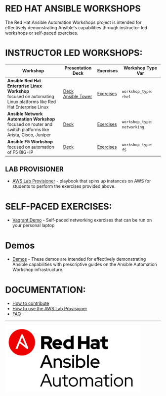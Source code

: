 # RED HAT ANSIBLE WORKSHOPS

The Red Hat Ansible Automation Workshops project is intended for effectively demonstrating Ansible's capabilities through instructor-led workshops or self-paced exercises.  


# INSTRUCTOR LED WORKSHOPS:

| Workshop   | Presentation Deck  | Exercises  | Workshop Type Var   |
|---|---|---|---|
| **Ansible Red Hat Enterprise Linux Workshop** <br>     focused on automating Linux platforms like Red Hat Enterprise Linux  | [Deck](https://ansible.github.io/workshops/decks/ansible_technical.pdf)<br>[Ansible Tower](https://ansible.github.io/workshops/decks/tower_intro.pdf)  | [Exercises](./exercises/ansible_rhel)  | `workshop_type: rhel`  |
| **Ansible Network Automation Workshop** <br> focused on router and switch platforms like Arista, Cisco, Juniper   | [Deck](https://ansible.github.io/workshops/decks/ansible_network.pdf) | [Exercises](./exercises/ansible_network)  | `workshop_type: networking`  |
| **Ansible F5 Workshop** <br> focused on automation of F5 BIG-IP  | [Deck](https://ansible.github.io/workshops/decks/ansible_f5.pdf) | [Exercises](./exercises/ansible_f5)   | `workshop_type: f5` |

## LAB PROVISIONER
 - [AWS Lab Provisioner](provisioner) - playbook that spins up instances on AWS for students to perform the exercises provided above.

# SELF-PACED EXERCISES:

 - [Vagrant Demo](vagrant-demo) - Self-paced networking exercises that can be run on your personal laptop

# Demos

 - [Demos](demos) - These demos are intended for effectively demonstrating Ansible capabilities with prescriptive guides on the Ansible Automation Workshop infrastructure.

# DOCUMENTATION:

 - [How to contribute](docs/contribute.md)
 - [How to use the AWS Lab Provisioner](provisioner/README.md)
 - [FAQ](docs/faq.md)



---
![Red Hat Ansible Automation](images/rh-ansible-automation.png)
